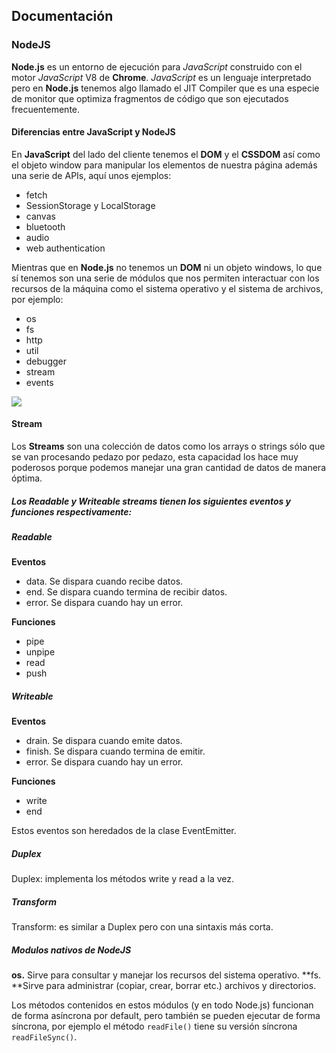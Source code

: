 ## Documentación

### NodeJS

**Node.js** es un entorno de ejecución para _JavaScript_ construido con el motor _JavaScript_ V8 de **Chrome**. _JavaScript_ es un lenguaje interpretado pero en **Node.js** tenemos algo llamado el JIT Compiler que es una especie de monitor que optimiza fragmentos de código que son ejecutados frecuentemente.

#### Diferencias entre JavaScript y NodeJS

En **JavaScript** del lado del cliente tenemos el **DOM** y el **CSSDOM** así como el objeto window para manipular los elementos de nuestra página además una serie de APIs, aquí unos ejemplos:

- fetch
- SessionStorage y LocalStorage
- canvas
- bluetooth
- audio
- web authentication

Mientras que en **Node.js** no tenemos un **DOM** ni un objeto windows, lo que sí tenemos son una serie de módulos que nos permiten interactuar con los recursos de la máquina como el sistema operativo y el sistema de archivos, por ejemplo:

- os
- fs
- http
- util
- debugger
- stream
- events

![](https://static.platzi.com/media/user_upload/Mesa%20de%20trabajo%202-f92e8007-a0be-4bbe-9d53-98bc5f0180db.jpg)

#### Stream

Los **Streams** son una colección de datos como los arrays o strings sólo que se van procesando pedazo por pedazo, esta capacidad los hace muy poderosos porque podemos manejar una gran cantidad de datos de manera óptima.

##### Los Readable y Writeable streams tienen los siguientes eventos y funciones respectivamente:

##### Readable

**Eventos**

- data. Se dispara cuando recibe datos.
- end. Se dispara cuando termina de recibir datos.
- error. Se dispara cuando hay un error.

**Funciones**

- pipe
- unpipe
- read
- push

##### Writeable

**Eventos**

- drain. Se dispara cuando emite datos.
- finish. Se dispara cuando termina de emitir.
- error. Se dispara cuando hay un error.

**Funciones**

- write
- end

Estos eventos son heredados de la clase EventEmitter.

##### Duplex

Duplex: implementa los métodos write y read a la vez.

##### Transform

Transform: es similar a Duplex pero con una sintaxis más corta.

##### Modulos nativos de NodeJS

**os.** Sirve para consultar y manejar los recursos del sistema operativo.
**fs. **Sirve para administrar (copiar, crear, borrar etc.) archivos y directorios.

Los métodos contenidos en estos módulos (y en todo Node.js) funcionan de forma asíncrona por default, pero también se pueden ejecutar de forma síncrona, por ejemplo el método `readFile()` tiene su versión síncrona` readFileSync()`.
